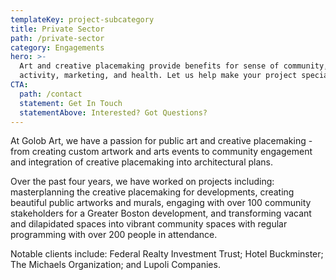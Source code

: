 ```yaml
---
templateKey: project-subcategory
title: Private Sector
path: /private-sector
category: Engagements
hero: >-
  Art and creative placemaking provide benefits for sense of community, business
  activity, marketing, and health. Let us help make your project special. 
CTA:
  path: /contact
  statement: Get In Touch
  statementAbove: Interested? Got Questions?
---
```

At Golob Art, we have a passion for public art and creative placemaking - from creating custom artwork and arts events to community engagement and integration of creative placemaking into architectural plans.

Over the past four years, we have worked on projects including: masterplanning the creative placemaking for developments, creating beautiful public artworks and murals, engaging with over 100 community stakeholders for a Greater Boston development, and transforming vacant and dilapidated spaces into vibrant community spaces with regular programming with over 200 people in attendance.

Notable clients include: Federal Realty Investment Trust; Hotel Buckminster; The Michaels Organization; and Lupoli Companies.
